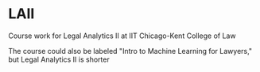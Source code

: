 # LAII
Course work for Legal Analytics II at IIT Chicago-Kent College of Law

The course could also be labeled "Intro to Machine Learning for Lawyers," but Legal Analytics II is shorter
